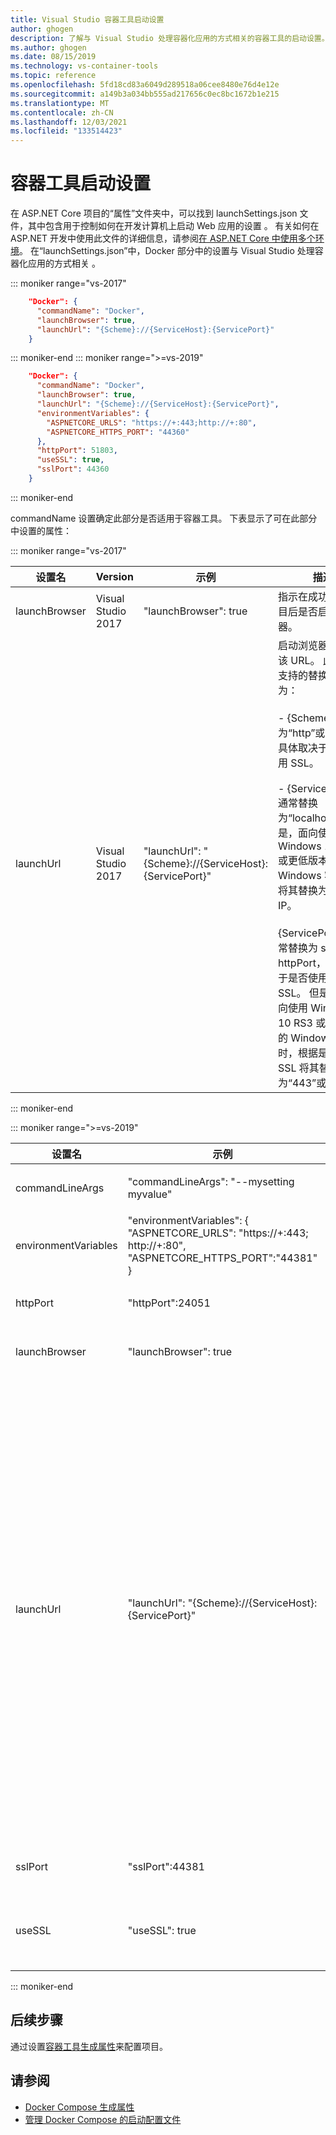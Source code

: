 ```yaml
---
title: Visual Studio 容器工具启动设置
author: ghogen
description: 了解与 Visual Studio 处理容器化应用的方式相关的容器工具的启动设置。
ms.author: ghogen
ms.date: 08/15/2019
ms.technology: vs-container-tools
ms.topic: reference
ms.openlocfilehash: 5fd18cd83a6049d289518a06cee8480e76d4e12e
ms.sourcegitcommit: a149b3a034bb555ad217656c0ec8bc1672b1e215
ms.translationtype: MT
ms.contentlocale: zh-CN
ms.lasthandoff: 12/03/2021
ms.locfileid: "133514423"
---
```

# <a name="container-tools-launch-settings"></a>容器工具启动设置

在 ASP.NET Core 项目的“属性”文件夹中，可以找到 launchSettings.json 文件，其中包含用于控制如何在开发计算机上启动 Web 应用的设置  。 有关如何在 ASP.NET 开发中使用此文件的详细信息，请参阅[在 ASP.NET Core 中使用多个环境](/aspnet/core/fundamentals/environments?view=aspnetcore-2.2&preserve-view=true)。 在“launchSettings.json”中，Docker 部分中的设置与 Visual Studio 处理容器化应用的方式相关   。

::: moniker range="vs-2017"

```json
    "Docker": {
      "commandName": "Docker",
      "launchBrowser": true,
      "launchUrl": "{Scheme}://{ServiceHost}:{ServicePort}"
    }
```

::: moniker-end
::: moniker range=">=vs-2019"

```json
    "Docker": {
      "commandName": "Docker",
      "launchBrowser": true,
      "launchUrl": "{Scheme}://{ServiceHost}:{ServicePort}",
      "environmentVariables": {
        "ASPNETCORE_URLS": "https://+:443;http://+:80",
        "ASPNETCORE_HTTPS_PORT": "44360"
      },
      "httpPort": 51803,
      "useSSL": true,
      "sslPort": 44360
    }
```

::: moniker-end

commandName 设置确定此部分是否适用于容器工具。 下表显示了可在此部分中设置的属性：

::: moniker range="vs-2017"

|设置名|Version|示例|描述|
|------------|-------|-------|---------------|
|launchBrowser|Visual Studio 2017|"launchBrowser": true|指示在成功启动项目后是否启动浏览器。|
|launchUrl|Visual Studio 2017|"launchUrl": "{Scheme}://{ServiceHost}:{ServicePort}"|启动浏览器时使用该 URL。  此字符串支持的替换令牌为：<br/><br/>   - {Scheme} - 替换为“http”或“https”，具体取决于是否使用 SSL。<br/><br/>   - {ServiceHost} - 通常替换为“localhost”。 但是，面向使用 Windows 10 RS3 或更低版本的 Windows 容器时，将其替换为容器的 IP。<br/><br/>   {ServicePort} - 通常替换为 sslPort 或 httpPort，具体取决于是否使用了 SSL。  但是，在面向使用 Windows 10 RS3 或更低版本的 Windows 容器时，根据是否使用 SSL 将其替换为“443”或“80”。|

::: moniker-end

::: moniker range=">=vs-2019"

| 设置名         | 示例                                               | 描述                                                                                                             |
| -------------------- | ----------------------------------------------------- | ----------------------------------------------------------------------------------------------------------------------- |
| commandLineArgs      | "commandLineArgs": "--mysetting myvalue"              | 在容器中启动项目时使用这些命令行参数来启动应用。                                     |
| environmentVariables | "environmentVariables": {<br/>   "ASPNETCORE_URLS": "https://+:443; http://+:80", <br/>   "ASPNETCORE_HTTPS_PORT":"44381" <br/> }                    | 在容器中启动时，这些环境变量值将传递给该过程。                       |
| httpPort             | "httpPort":24051                                     | 启动容器时，主机上的此端口映射到容器的端口 80。 |
| launchBrowser        | "launchBrowser": true                                 | 指示在成功启动项目后是否启动浏览器。                                       |
| launchUrl            | "launchUrl": "{Scheme}://{ServiceHost}:{ServicePort}" | 启动浏览器时使用该 URL。 此字符串支持的替换令牌为： <br/><br/> - {Scheme} - 替换为“http”或“https”，具体取决于是否使用 SSL。 <br/><br/> - {ServiceHost} - 通常替换为“localhost”。 <br/> 但是，面向使用 Windows 10 RS3 或更低版本的 Windows 容器时，将其替换为容器的 IP。 <br/><br/> - {ServicePort} - 通常替换为 sslPort 或 httpPort，具体取决于是否使用 SSL。 <br/> 但是，在面向使用 Windows 10 RS3 或更低版本的 Windows 容器时，根据是否使用 SSL 将其替换为“443”或“80”。 |
| sslPort              | "sslPort":44381                                      | 启动容器时，主机上的此端口映射到容器的端口 443。 |
| useSSL               | "useSSL": true                                        | 指示在启动项目时是否使用 SSL。 如果未指定 useSSL，则在 sslPort 大于 0 时使用 SSL。 |

::: moniker-end

## <a name="next-steps"></a>后续步骤

通过设置[容器工具生成属性](container-msbuild-properties.md)来配置项目。

## <a name="see-also"></a>请参阅

- [Docker Compose 生成属性](docker-compose-properties.md)
- [管理 Docker Compose 的启动配置文件](launch-profiles.md)
